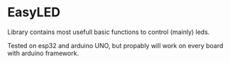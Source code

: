 # EasyLED

Library contains most usefull basic functions to control (mainly) leds.

Tested on esp32 and arduino UNO, but propably will work on every board with arduino framework. 
